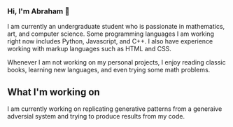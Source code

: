 ### Hi, I'm Abraham 👋

I am currently an undergraduate student who is passionate in mathematics, art, and computer science. Some programming languages I am working right now includes Python, Javascript, and C++. I also have experience working with markup languages such as HTML and CSS. 

Whenever I am not working on my personal projects, I enjoy reading classic books, learning new languages, and even trying some math problems. 

## What I'm working on

I am currently working on replicating generative patterns from a generaive adversial system and trying to produce results from my code.
<!--
**eher78/eher78** is a ✨ _special_ ✨ repository because its `README.md` (this file) appears on your GitHub profile.

Here are some ideas to get you started:

- 🔭 I’m currently working on ...
- 🌱 I’m currently learning ...
- 👯 I’m looking to collaborate on ...
- 🤔 I’m looking for help with ...
- 💬 Ask me about ...
- 📫 How to reach me: ...
- 😄 Pronouns: ...
- ⚡ Fun fact: ...
-->
